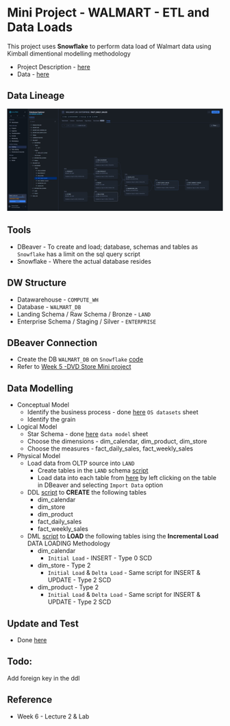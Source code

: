 # Mini Project - WALMART - ETL and Data Loads
This project uses **Snowflake** to perform data load of Walmart data using Kimball dimentional modelling methodology
* Project Description - [here](./project_description.pdf)
* Data - [here](./data/)

## Data Lineage
![Data Lineage](./docs/lineage_1.png)

## Tools
* DBeaver - To create and load; database, schemas and tables as `Snowflake` has a limit on the sql query script
* Snowflake - Where the actual database resides

## DW Structure
* Datawarehouse - `COMPUTE_WH`
* Database - `WALMART_DB`
* Landing Schema / Raw Schema / Bronze - `LAND`
* Enterprise Schema / Staging / Silver - `ENTERPRISE`


## DBeaver Connection 
* Create the DB `WALMART_DB` on `Snowflake` [code](./scripts/snowflake_setup_and_eda.sql)
* Refer to [Week 5 -DVD Store Mini project](../../week5/MiniProjectDvdStoreDimentionalModelling/README.md#step-0-create-oltp-database-on-snowflake-using-dbeaver)


## Data Modelling 
* Conceptual Model
    * Identify the business process - done [here](./docs/Data%20Model%20of%20Walmart.xlsx) `OS datasets` sheet
    * Identify the grain
* Logical Model
    * Star Schema - done [here](./docs/Data%20Model%20of%20Walmart.xlsx) `data model` sheet
    * Choose the dimensions - dim_calendar, dim_product, dim_store
    * Choose the measures - fact_daily_sales, fact_weekly_sales
* Physical Model
    * Load data from OLTP source into `LAND` 
        * Create tables in the `LAND` schema [script](./scripts/1_load_into_landing.sql)
        * Load data into each table from [here](./docs/) by left clicking on the table in DBeaver and selecting `Import Data` option
    * DDL [script](./scripts/2_ddl.sql) to **CREATE** the following tables
        * dim_calendar
        * dim_store
        * dim_product
        * fact_daily_sales
        * fact_weekly_sales
    * DML [script](./scripts/3_dml.sql) to **LOAD** the following tables ising the **Incremental Load** DATA LOADING Methodology
        * dim_calendar 
            * `Initial Load` - INSERT - Type 0 SCD
        * dim_store - Type 2
            * `Initial Load` & `Delta Load` - Same script for INSERT & UPDATE - Type 2 SCD
        * dim_product - Type 2
            * `Initial Load` & `Delta Load` - Same script for INSERT & UPDATE - Type 2 SCD

## Update and Test
* Done [here](./scripts/4_setup_and_eda_updates.sql)

## Todo:
Add foreign key in the ddl

## Reference
* Week 6 - Lecture 2 & Lab